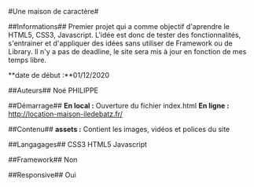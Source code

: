 #Une maison de caractère#

##Informations##
Premier projet qui a comme objectif d'aprendre le HTML5, CSS3, Javascript.
L'idée est donc de tester des fonctionnalités, s'entrainer et d'appliquer des idées sans utiliser de Framework ou de Library.
Il n'y a pas de deadline, le site sera mis à jour en fonction de mes temps libre.

**date de début :**01/12/2020

##Auteurs##
Noé PHILIPPE

##Démarrage##
**En local :** Ouverture du fichier index.html
**En ligne :** http://location-maison-iledebatz.fr/

##Contenu##
**assets :** Contient les images, vidéos et polices du site


##Langagages##
CSS3
HTML5
Javascript

##Framework##
Non

##Responsive##
Oui
